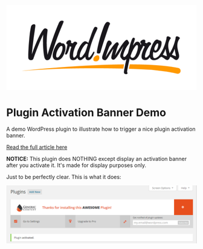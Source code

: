 ![](/assets/wordimpress_logo_blackorange.jpg)
# Plugin Activation Banner Demo
A demo WordPress plugin to illustrate how to trigger a nice plugin activation banner.

[Read the full article here](https://wordimpress.com/brand-your-freemium-plugin-without-ruining-user-experience "WordImpress: Brand Your Freemium Plugin Without Ruining the User Experience")

**NOTICE:** This plugin does NOTHING except display an activation banner after you activate it. It's made for display purposes only.

Just to be perfectly clear. This is what it does:

![](/assets/screenshot.png)
